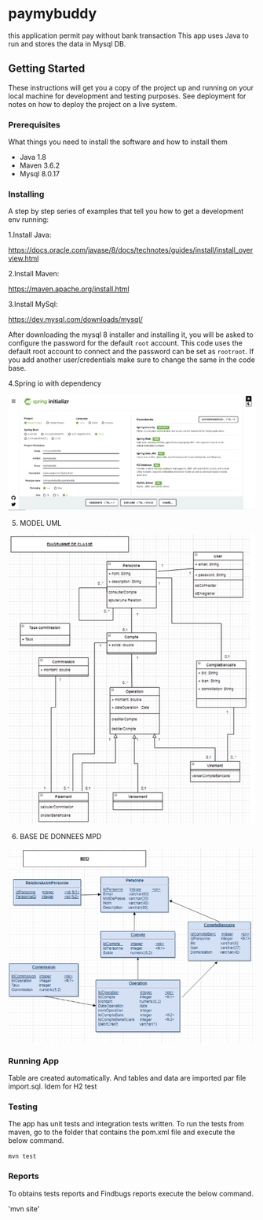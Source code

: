 # paymybuddy
this application permit pay without bank transaction
This app uses Java to run and stores the data in Mysql DB.

## Getting Started

These instructions will get you a copy of the project up and running on your local machine for development and testing purposes. See deployment for notes on how to deploy the project on a live system.

### Prerequisites

What things you need to install the software and how to install them

- Java 1.8
- Maven 3.6.2
- Mysql 8.0.17

### Installing

A step by step series of examples that tell you how to get a development env running:

1.Install Java:

https://docs.oracle.com/javase/8/docs/technotes/guides/install/install_overview.html

2.Install Maven:

https://maven.apache.org/install.html

3.Install MySql:

https://dev.mysql.com/downloads/mysql/

After downloading the mysql 8 installer and installing it, you will be asked to configure the password for the default `root` account.
This code uses the default root account to connect and the password can be set as `rootroot`. If you add another user/credentials make sure to change the same in the code base.

4.Spring io with dependency

![Options SPRING intializr](/image/optionSpringInitializr.png)

5. MODEL UML

![UML Class](/image/diagrammeClassPaymybuddy.png)

6. BASE DE DONNEES MPD

![MPD DENORMALISE](/image/MPDDenormalise.png)

### Running App

Table are created automatically. And tables and data are imported par file import.sql.
Idem for H2 test


### Testing

The app has unit tests and integration tests written.
To run the tests from maven, go to the folder that contains the pom.xml file and execute the below command.

`mvn test`

### Reports

To obtains tests reports and Findbugs reports execute the below command.

'mvn site'

